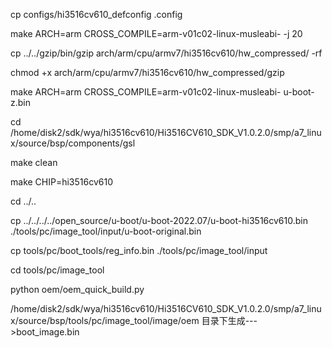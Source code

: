 cp configs/hi3516cv610_defconfig .config

make ARCH=arm CROSS_COMPILE=arm-v01c02-linux-musleabi- -j 20

cp ../../gzip/bin/gzip arch/arm/cpu/armv7/hi3516cv610/hw_compressed/ -rf

chmod +x arch/arm/cpu/armv7/hi3516cv610/hw_compressed/gzip

make ARCH=arm CROSS_COMPILE=arm-v01c02-linux-musleabi- u-boot-z.bin





cd /home/disk2/sdk/wya/hi3516cv610/Hi3516CV610_SDK_V1.0.2.0/smp/a7_linux/source/bsp/components/gsl

make clean

make CHIP=hi3516cv610

cd ../..

cp ../../../../open_source/u-boot/u-boot-2022.07/u-boot-hi3516cv610.bin ./tools/pc/image_tool/input/u-boot-original.bin

cp tools/pc/boot_tools/reg_info.bin ./tools/pc/image_tool/input

cd tools/pc/image_tool

python oem/oem_quick_build.py


/home/disk2/sdk/wya/hi3516cv610/Hi3516CV610_SDK_V1.0.2.0/smp/a7_linux/source/bsp/tools/pc/image_tool/image/oem
目录下生成--->boot_image.bin
